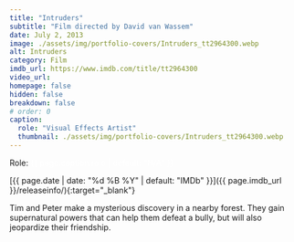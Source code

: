 ```yaml
---
title: "Intruders"
subtitle: "Film directed by David van Wassem"
date: July 2, 2013
image: ./assets/img/portfolio-covers/Intruders_tt2964300.webp
alt: Intruders
category: Film
imdb_url: https://www.imdb.com/title/tt2964300
video_url: 
homepage: false
hidden: false
breakdown: false
# order: 0
caption:
  role: "Visual Effects Artist"
  thumbnail: ./assets/img/portfolio-covers/Intruders_tt2964300.webp
---
```

Role: <span style="color:white">{{ page.caption.role | default: "N/A" }}</span>

[{{ page.date | date: "%d %B %Y" | default: "IMDb" }}]({{ page.imdb_url }}/releaseinfo/){:target="_blank"}

Tim and Peter make a mysterious discovery in a nearby forest. They gain supernatural powers that can help them defeat a bully, but will also jeopardize their friendship.
